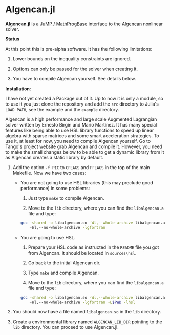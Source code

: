 Algencan.jl
===========

**Algencan.jl** is a [JuMP / MathProgBase](https://www.juliaopt.org/) interface
to the [Algencan](https://www.ime.usp.br/~egbirgin/tango/codes.php)
nonlinear solver.

**Status**

At this point this is pre-alpha software. It has the following limitations:

1. Lower bounds on the inequality constraints are ignored.

1. Options can only be passed for the solver when creating it.

1. You have to compile Algencan yourself. See details below.

**Installation**:

I have not yet created a Package out of it. Up to now it is only a module,  so
to use it you just clone the repository and add the `src` directory to Julia's
`LOAD_PATH`, see the example and the `example` directory.

Algencan is a high performance and large scale Augmented Lagrangian solver
written by Ernesto Birgin and Mario Martínez. It has many special features like
being able to use HSL library functions to speed up linear algebra with sparse
matrices and some smart acceleration strategies. To use it, at least for now,
you need to compile Algencan yourself. Go to Tango's project
[website](https://www.ime.usp.br/~egbirgin/tango/codes.php) grab Algencan and
compile it. However, you need to make the small changes below to be able to get
a dynamic library from it as Algencan creates a static library by default.

1. Add the option `-f PIC` to  `CFLAGS` and `FFLAGS` in the top of the main
Makefile. Now we have two cases:

    * You are not going to use HSL libraries (this may preclude good performance)
    in some problems:

      1. Just type `make` to compile Algencan.

      1. Move to the `lib` directory, where you can find the `libalgencan.a` file
      and type:
      ```bash
      gcc -shared -o libalgencan.so -Wl,--whole-archive libalgencan.a \\
          -Wl,--no-whole-archive -lgfortran
      ```
    * You are going to use HSL.

      1. Prepare your HSL code as instructed in the `README` file you got from
      Algencan. It should be located in `sources\hsl`.

      1. Go back to the initial Algencan dir.

      1. Type `make` and compile Algencan.

      1.  Move to the `lib` directory, where you can find the `libalgencan.a` file
      and type:
      ```bash
      gcc -shared -o libalgencan.so -Wl,--whole-archive libalgencan.a \\
          -Wl,--no-whole-archive -lgfortran -L$PWD -lhsl
      ```

1. You should now have a file named `libalgencan.so` in the `lib` directory.

3. Create a environmental library named `ALGENCAN_LIB_DIR` pointing to the
`lib` directory. You can proceed to use Algencan.jl.
